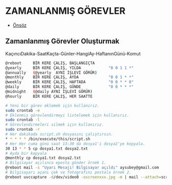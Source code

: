 # ZAMANLANMIŞ GÖREVLER

- [Önsöz](https://github.com/cicekhasan/DersNotlarim)

## Zamanlanmış Görevler Oluşturmak

KaçıncıDakika-SaatKaçta-Günler-HangiAy-HaftanınGünü-Komut

```bash
@reboot     BİR KERE ÇALIŞ, BAŞLANGIÇTA
@yearly     BİR KERE ÇALIŞ, YILDA            "0 0 1 1 *"
@annually   (@yearly  AYNI İŞLEVİ GÖRÜR)
@monthly    BİR KERE ÇALIŞ, AYDA             "0 0 1 * *"
@weekly     BİR KERE ÇALIŞ, HAFTADA          "0 0 * * 0"
@daily      BİR KERE ÇALIŞ, GÜNDE            "0 0 * * *"
@midnight   (@daily AYNI İŞLEVİ GÖRÜR)
@hourly     BİR KERE ÇALIŞ, HER SAATTE 
```

```bash
# Yeni bir görev eklemek için kullanırız.
sudo crontab -e
# Eklenmiş görevlendirmeyi listelemek için kullanırız.
sudo crontab -l
# Görevlendirmeleri silmek için kullanırız.
sudo crontab -r
# Her dakikada script.sh dosyasını çalıştırsın.
* * * * * /bin/execute/this/script.sh
# Her Her cuma günü saat 13:30 da dosya1'i dosya2'ye kopyala.
30 13 * * 5 cp dosya1.txt dosya2.txt
# Ayda bir kopyala
@monthly cp dosya1.txt dosya2.txt
# Bilgisayar açılınca eposta gönder örnek 1.
@reboot mail -s "Uyarı Mesajı! Bilgisayar açıldı" aysubey@gmail.com
# Bilgisayarı açanı çek ve fotografını postala örnek 2. 
@reboot uvccapture -d/dev/video0 -oscreenxxx.jpg -m | mail --attach=screenxxx.jpg -s "İzinsiz bilgisayarın açıldı." aysubey@gmail.com
```